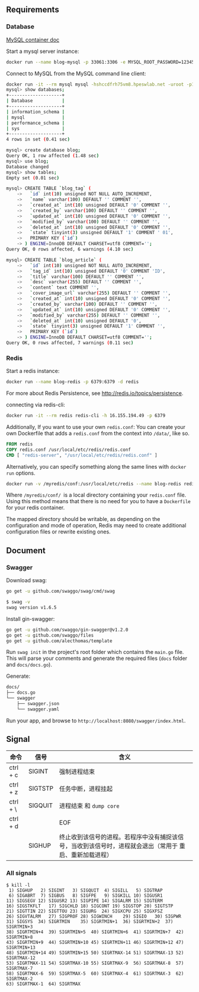 ## Requirements

### Database

[MySQL container doc](https://hub.docker.com/_/mysql)

Start a mysql server instance:

```bash
docker run --name blog-mysql -p 33061:3306 -e MYSQL_ROOT_PASSWORD=123456 -d mysql
```

Connect to MySQL from the MySQL command line client:

```bash
docker run -it --rm mysql mysql -hshccdfrh75vm8.hpeswlab.net -uroot -p123456 -P 33061
mysql> show databases;
+--------------------+
| Database           |
+--------------------+
| information_schema |
| mysql              |
| performance_schema |
| sys                |
+--------------------+
4 rows in set (0.41 sec)

mysql> create database blog;
Query OK, 1 row affected (1.48 sec)
mysql> use blog;
Database changed
mysql> show tables;
Empty set (0.01 sec)

mysql> CREATE TABLE `blog_tag` (
    ->   `id` int(10) unsigned NOT NULL AUTO_INCREMENT,
    ->   `name` varchar(100) DEFAULT '' COMMENT '',
    ->   `created_at` int(10) unsigned DEFAULT '0' COMMENT '',
    ->   `created_by` varchar(100) DEFAULT '' COMMENT '',
    ->   `updated_at` int(10) unsigned DEFAULT '0' COMMENT '',
    ->   `modified_by` varchar(100) DEFAULT '' COMMENT '',
    ->   `deleted_at` int(10) unsigned DEFAULT '0' COMMENT '',
    ->   `state` tinyint(3) unsigned DEFAULT '1' COMMENT ' 01',
    ->   PRIMARY KEY (`id`)
    -> ) ENGINE=InnoDB DEFAULT CHARSET=utf8 COMMENT='';
Query OK, 0 rows affected, 6 warnings (4.10 sec)

mysql> CREATE TABLE `blog_article` (
    ->   `id` int(10) unsigned NOT NULL AUTO_INCREMENT,
    ->   `tag_id` int(10) unsigned DEFAULT '0' COMMENT 'ID',
    ->   `title` varchar(100) DEFAULT '' COMMENT '',
    ->   `desc` varchar(255) DEFAULT '' COMMENT '',
    ->   `content` text COMMENT '',
    ->   `cover_image_url` varchar(255) DEFAULT '' COMMENT '',
    ->   `created_at` int(10) unsigned DEFAULT '0' COMMENT '',
    ->   `created_by` varchar(100) DEFAULT '' COMMENT '',
    ->   `updated_at` int(10) unsigned DEFAULT '0' COMMENT '',
    ->   `modified_by` varchar(255) DEFAULT '' COMMENT '',
    ->   `deleted_at` int(10) unsigned DEFAULT '0',
    ->   `state` tinyint(3) unsigned DEFAULT '1' COMMENT '',
    ->   PRIMARY KEY (`id`)
    -> ) ENGINE=InnoDB DEFAULT CHARSET=utf8 COMMENT='';
Query OK, 0 rows affected, 7 warnings (0.11 sec)

```

### Redis

Start a redis instance:
```bash
docker run --name blog-redis -p 6379:6379 -d redis
```

For more about Redis Persistence, see <http://redis.io/topics/persistence>.

connecting via redis-cli:
```bash
docker run -it --rm redis redis-cli -h 16.155.194.49 -p 6379
```

Additionally, If you want to use your own `redis.conf`:
You can create your own Dockerfile that adds a `redis.conf` from the context into `/data/`, like so.
```dockerfile
FROM redis
COPY redis.conf /usr/local/etc/redis/redis.conf
CMD [ "redis-server", "/usr/local/etc/redis/redis.conf" ]
```

Alternatively, you can specify something along the same lines with `docker run` options.
```bash
docker run -v /myredis/conf:/usr/local/etc/redis --name blog-redis redis redis-server /usr/local/etc/redis/redis.conf
```
 
Where `/myredis/conf/ `is a local directory containing your `redis.conf` file. Using this method means that there 
is no need for you to have a `Dockerfile` for your redis container.

The mapped directory should be writable, as depending on the configuration and mode of operation, Redis may need 
to create additional configuration files or rewrite existing ones.

## Document

### Swagger

Download swag:
```bash
go get -u github.com/swaggo/swag/cmd/swag

$ swag -v
swag version v1.6.5
```

Install gin-swagger:
```bash
go get -u github.com/swaggo/gin-swagger@v1.2.0 
go get -u github.com/swaggo/files
go get -u github.com/alecthomas/template
```

Run `swag init` in the project's root folder which contains the `main.go` file. 
This will parse your comments and generate the required files (`docs` folder and `docs/docs.go`).

Generate: 
```bash
docs/
├── docs.go
└── swagger
    ├── swagger.json
    └── swagger.yaml
```

Run your app, and browse to `http://localhost:8080/swagger/index.html`. 

## Signal

| 命令      | 信号    | 含义                                                                                                    |
| --------- | ------- | ------------------------------------------------------------------------------------------------------- |
| ctrl + c  | SIGINT  | 强制进程结束                                                                                            |
| ctrl + z  | SIGTSTP | 任务中断，进程挂起                                                                                      |
| ctrl + \  | SIGQUIT | 进程结束 和 `dump core`                                                                                 |
| ctrl + d  |         | EOF                                                                                                     |
|           | SIGHUP  | 终止收到该信号的进程。若程序中没有捕捉该信号，当收到该信号时，进程就会退出（常用于 重启、重新加载进程） |

### All signals

```
$ kill -l
 1) SIGHUP   2) SIGINT   3) SIGQUIT  4) SIGILL   5) SIGTRAP
 6) SIGABRT  7) SIGBUS   8) SIGFPE   9) SIGKILL 10) SIGUSR1
11) SIGSEGV 12) SIGUSR2 13) SIGPIPE 14) SIGALRM 15) SIGTERM
16) SIGSTKFLT   17) SIGCHLD 18) SIGCONT 19) SIGSTOP 20) SIGTSTP
21) SIGTTIN 22) SIGTTOU 23) SIGURG  24) SIGXCPU 25) SIGXFSZ
26) SIGVTALRM   27) SIGPROF 28) SIGWINCH    29) SIGIO   30) SIGPWR
31) SIGSYS  34) SIGRTMIN    35) SIGRTMIN+1  36) SIGRTMIN+2  37) SIGRTMIN+3
38) SIGRTMIN+4  39) SIGRTMIN+5  40) SIGRTMIN+6  41) SIGRTMIN+7  42) SIGRTMIN+8
43) SIGRTMIN+9  44) SIGRTMIN+10 45) SIGRTMIN+11 46) SIGRTMIN+12 47) SIGRTMIN+13
48) SIGRTMIN+14 49) SIGRTMIN+15 50) SIGRTMAX-14 51) SIGRTMAX-13 52) SIGRTMAX-12
53) SIGRTMAX-11 54) SIGRTMAX-10 55) SIGRTMAX-9  56) SIGRTMAX-8  57) SIGRTMAX-7
58) SIGRTMAX-6  59) SIGRTMAX-5  60) SIGRTMAX-4  61) SIGRTMAX-3  62) SIGRTMAX-2
63) SIGRTMAX-1  64) SIGRTMAX
```
